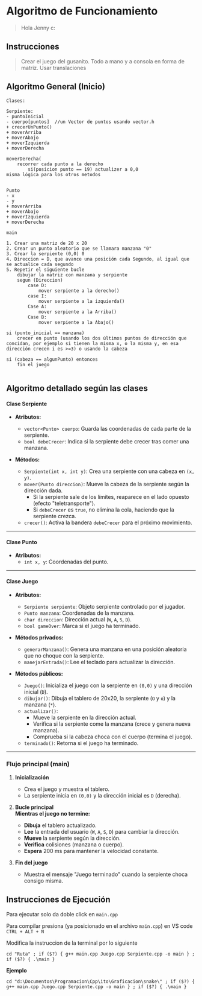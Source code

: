 # Algoritmo de Funcionamiento

> Hola Jenny c:

## Instrucciones 

>Crear el juego del gusanito.
>Todo a mano y a consola en forma de matriz.
>Usar translaciones

## Algoritmo General (Inicio)

```
Clases:

Serpiente:
- puntoInicial
- cuerpo[puntos]  //un Vector de puntos usando vector.h
+ crecerUnPunto()
+ moverArriba
+ moverAbajo
+ moverIzquierda
+ moverDerecha

moverDerecha(
	recorrer cada punto a la derecho
		si(posicion punto == 19) actualizer a 0,0
misma lógica para los otros metodos


Punto
- x
- y
+ moverArriba
+ moverAbajo
+ moverIzquierda
+ moverDerecha

main

1. Crear una matriz de 20 x 20 
2. Crear un punto aleatorio que se llamara manzana "0" 
3. Crear la serpiente (0,0) 0
4. Direccion = D, que avance una posición cada Segundo, al igual que se actualice cada segundo
5. Repetir el siguiente bucle
	dibujar la matriz con manzana y serpiente
	segun (Direccion)
		case D:
			mover serpiente a la derecho()
		case I: 
			mover serpiente a la izquierda()
		Case A: 
			mover serpiente a la Arriba()
		Case B: 
			mover serpiente a la Abajo()

si (punto_inicial == manzana)
	crecer en punto (usando los dos últimos puntos de dirección que concidan, por ejemplo si tienen la misma x, o la misma y, en esa dirección crecen i es >=3) o usando la cabeza

si (cabeza == algunPunto) entonces
	fin el juego


```
## Algoritmo detallado según las clases

#### **Clase Serpiente**

- **Atributos:**
    
    - `vector<Punto> cuerpo`: Guarda las coordenadas de cada parte de la serpiente.
    - `bool debeCrecer`: Indica si la serpiente debe crecer tras comer una manzana.
- **Métodos:**
    
    - `Serpiente(int x, int y)`: Crea una serpiente con una cabeza en `(x, y)`.
    - `mover(Punto direccion)`: Mueve la cabeza de la serpiente según la dirección dada.
        - Si la serpiente sale de los límites, reaparece en el lado opuesto (efecto "teletransporte").
        - Si `debeCrecer` es `true`, no elimina la cola, haciendo que la serpiente crezca.
    - `crecer()`: Activa la bandera `debeCrecer` para el próximo movimiento.

---

#### **Clase Punto**

- **Atributos:**
    - `int x, y`: Coordenadas del punto.

---

#### **Clase Juego**

- **Atributos:**
    
    - `Serpiente serpiente`: Objeto serpiente controlado por el jugador.
    - `Punto manzana`: Coordenadas de la manzana.
    - `char direccion`: Dirección actual (`W`, `A`, `S`, `D`).
    - `bool gameOver`: Marca si el juego ha terminado.
- **Métodos privados:**
    
    - `generarManzana()`: Genera una manzana en una posición aleatoria que no choque con la serpiente.
    - `manejarEntrada()`: Lee el teclado para actualizar la dirección.
- **Métodos públicos:**
    
    - `Juego()`: Inicializa el juego con la serpiente en `(0,0)` y una dirección inicial (`D`).
    - `dibujar()`: Dibuja el tablero de 20x20, la serpiente (`O` y `o`) y la manzana (`*`).
    - `actualizar()`:
        - Mueve la serpiente en la dirección actual.
        - Verifica si la serpiente come la manzana (crece y genera nueva manzana).
        - Comprueba si la cabeza choca con el cuerpo (termina el juego).
    - `terminado()`: Retorna si el juego ha terminado.

---

### **Flujo principal (main)**

1. **Inicialización**
    
    - Crea el juego y muestra el tablero.
    - La serpiente inicia en `(0,0)` y la dirección inicial es `D` (derecha).
2. **Bucle principal**  
    **Mientras el juego no termine:**
    
    - **Dibuja** el tablero actualizado.
    - **Lee** la entrada del usuario (`W`, `A`, `S`, `D`) para cambiar la dirección.
    - **Mueve** la serpiente según la dirección.
    - **Verifica** colisiones (manzana o cuerpo).
    - **Espera** 200 ms para mantener la velocidad constante.
3. **Fin del juego**
    
    - Muestra el mensaje "Juego terminado" cuando la serpiente choca consigo misma.

## Instrucciones de Ejecución

Para ejecutar solo da doble click en `main.cpp`

Para compilar presiona (ya posicionado en el archivo `main.cpp`) en VS code `CTRL + ALT + N`

Modifica la instruccion de la terminal por lo siguiente

```
cd "Ruta" ; if ($?) { g++ main.cpp Juego.cpp Serpiente.cpp -o main } ; if ($?) { .\main }
```

**Ejemplo**

```
cd "d:\Documentos\Programacion\Cpp\ito\Graficacion\snake\" ; if ($?) { g++ main.cpp Juego.cpp Serpiente.cpp -o main } ; if ($?) { .\main }
```